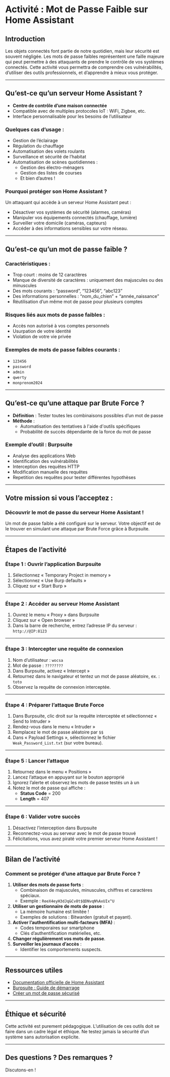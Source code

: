 # Activité : Mot de Passe Faible sur Home Assistant

## Introduction
Les objets connectés font partie de notre quotidien, mais leur sécurité est souvent négligée. Les mots de passe faibles représentent une faille majeure qui peut permettre à des attaquants de prendre le contrôle de vos systèmes connectés. Cette activité vous permettra de comprendre ces vulnérabilités, d’utiliser des outils professionnels, et d’apprendre à mieux vous protéger.

---

## Qu’est-ce qu’un serveur Home Assistant ?
- **Centre de contrôle d’une maison connectée**
- Compatible avec de multiples protocoles IoT : WiFi, Zigbee, etc.
- Interface personnalisable pour les besoins de l’utilisateur

### Quelques cas d’usage :
- Gestion de l’éclairage
- Régulation du chauffage
- Automatisation des volets roulants
- Surveillance et sécurité de l’habitat
- Automatisation de scènes quotidiennes :
  - Gestion des électro-ménagers
  - Gestion des listes de courses
  - Et bien d’autres !

### Pourquoi protéger son Home Assistant ?
Un attaquant qui accède à un serveur Home Assistant peut :
- Désactiver vos systèmes de sécurité (alarmes, caméras)
- Manipuler vos équipements connectés (chauffage, lumière)
- Surveiller votre domicile (caméras, capteurs)
- Accéder à des informations sensibles sur votre réseau.

---

## Qu’est-ce qu’un mot de passe faible ?
### Caractéristiques :
- Trop court : moins de 12 caractères
- Manque de diversité de caractères : uniquement des majuscules ou des minuscules
- Des mots courants : “password”, “123456”, “abc123”
- Des informations personnelles : “nom_du_chien” + “année_naissance”
- Réutilisation d’un même mot de passe pour plusieurs comptes

### Risques liés aux mots de passe faibles :
- Accès non autorisé à vos comptes personnels
- Usurpation de votre identité
- Violation de votre vie privée

### Exemples de mots de passe faibles courants :
- `123456`
- `password`
- `admin`
- `qwerty`
- `monprenom2024`

---

## Qu’est-ce qu’une attaque par Brute Force ?
- **Définition** : Tester toutes les combinaisons possibles d’un mot de passe
- **Méthode** :
  - Automatisation des tentatives à l'aide d'outils spécifiques
  - Probabilité de succès dépendante de la force du mot de passe

### Exemple d’outil : **Burpsuite**
- Analyse des applications Web
- Identification des vulnérabilités
- Interception des requêtes HTTP
- Modification manuelle des requêtes
- Repetition des requêtes pour tester différentes hypothèses

---

## Votre mission si vous l’acceptez :
### Découvrir le mot de passe du serveur Home Assistant !
Un mot de passe faible a été configuré sur le serveur. Votre objectif est de le trouver en simulant une attaque par Brute Force grâce à Burpsuite.

---

## Étapes de l’activité

### Étape 1 : Ouvrir l’application Burpsuite
1. Sélectionnez « Temporary Project in memory »
2. Sélectionnez « Use Burp defaults »
3. Cliquez sur « Start Burp »

---

### Étape 2 : Accéder au serveur Home Assistant
1. Ouvrez le menu « Proxy » dans Burpsuite
2. Cliquez sur « Open browser »
3. Dans la barre de recherche, entrez l’adresse IP du serveur : `http://@IP:8123`

---

### Étape 3 : Intercepter une requête de connexion
1. Nom d’utilisateur : `wocsa`
2. Mot de passe : `????????`
3. Dans Burpsuite, activez « Intercept »
4. Retournez dans le navigateur et tentez un mot de passe aléatoire, ex. : `toto`
5. Observez la requête de connexion interceptée.

---

### Étape 4 : Préparer l’attaque Brute Force
1. Dans Burpsuite, clic droit sur la requête interceptée et sélectionnez « Send to Intruder »
2. Rendez-vous dans le menu « Intruder »
3. Remplacez le mot de passe aléatoire par `$$`
4. Dans « Payload Settings », sélectionnez le fichier `Weak_Password_List.txt` (sur votre bureau).

---

### Étape 5 : Lancer l’attaque
1. Retournez dans le menu « Positions »
2. Lancez l’attaque en appuyant sur le bouton approprié
3. Ignorez l’alerte et observez les mots de passe testés un à un
4. Notez le mot de passe qui affiche :
   - **Status Code** = 200
   - **Length** = 407

---

### Étape 6 : Valider votre succès
1. Désactivez l’interception dans Burpsuite
2. Reconnectez-vous au serveur avec le mot de passe trouvé
3. Félicitations, vous avez piraté votre premier serveur Home Assistant !

---

## Bilan de l’activité
### Comment se protéger d’une attaque par Brute Force ?
1. **Utiliser des mots de passe forts** :
   - Combinaison de majuscules, minuscules, chiffres et caractères spéciaux.
   - Exemple : `ReeX4eyH3dJq&Cv8t$QDNvqN%AxUIx^U`
2. **Utiliser un gestionnaire de mots de passe** :
   - La mémoire humaine est limitée !
   - Exemples de solutions : Bitwarden (gratuit et payant).
3. **Activer l’authentification multi-facteurs (MFA)** :
   - Codes temporaires sur smartphone
   - Clés d’authentification matérielles, etc.
4. **Changer régulièrement vos mots de passe**.
5. **Surveiller les journaux d’accès** :
   - Identifier les comportements suspects.

---

## Ressources utiles
- [Documentation officielle de Home Assistant](https://www.home-assistant.io/)
- [Burpsuite : Guide de démarrage](https://portswigger.net/burp/documentation)
- [Créer un mot de passe sécurisé](https://www.ncsc.gov.uk/collection/passwords)

---

## Éthique et sécurité
Cette activité est purement pédagogique. L’utilisation de ces outils doit se faire dans un cadre légal et éthique. Ne testez jamais la sécurité d’un système sans autorisation explicite.

---

## Des questions ? Des remarques ?
Discutons-en !
